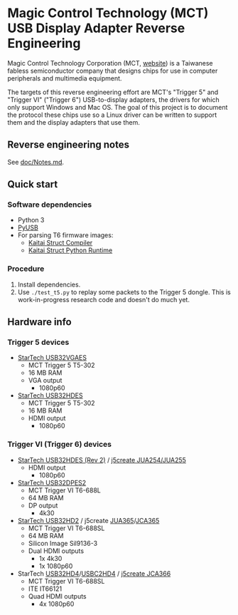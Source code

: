 # Magic Control Technology (MCT) USB Display Adapter Reverse Engineering

Magic Control Technology Corporation (MCT, [website][mct]) is a Taiwanese
fabless semiconductor company that designs chips for use in computer peripherals
and multimedia equipment.

The targets of this reverse engineering effort are MCT's "Trigger 5" and
"Trigger VI" ("Trigger 6") USB-to-display adapters, the drivers for which only
support Windows and Mac OS. The goal of this project is to document the protocol
these chips use so a Linux driver can be written to support them and the display
adapters that use them.


## Reverse engineering notes

See [doc/Notes.md](doc/Notes.md).


## Quick start


### Software dependencies

* Python 3
* [PyUSB][pyusb]
* For parsing T6 firmware images:
  * [Kaitai Struct Compiler][ksc]
  * [Kaitai Struct Python Runtime][kspr]


### Procedure

1. Install dependencies.
2. Use `./test_t5.py` to replay some packets to the Trigger 5 dongle. This is
   work-in-progress research code and doesn't do much yet.


## Hardware info


### Trigger 5 devices

 * [StarTech USB32VGAES][usb32vgaes]
   * MCT Trigger 5 T5-302
   * 16 MB RAM
   * VGA output
     * 1080p60
 * [StarTech USB32HDES][usb32hdes]
   * MCT Trigger 5 T5-302
   * 16 MB RAM
   * HDMI output
     * 1080p60


### Trigger VI (Trigger 6) devices

 * [StarTech USB32HDES (Rev 2)][usb32hdes] / [j5create JUA254/JUA255][jua254]
   * HDMI output
     * 1080p60
 * [StarTech USB32DPES2][usb32dpes2]
   * MCT Trigger VI T6-688L
   * 64 MB RAM
   * DP output
     * 4k30
 * [StarTech USB32HD2][usb32hd2] / j5create [JUA365][jua365]/[JCA365][jca365]
   * MCT Trigger VI T6-688SL
   * 64 MB RAM
   * Silicon Image Sil9136-3
   * Dual HDMI outputs
     * 1x 4k30
     * 1x 1080p60
 * StarTech [USB32HD4][usb32hd4]/[USBC2HD4][usbc2hd4] / [j5create JCA366][jca366]
   * MCT Trigger VI T6-688SL
   * ITE IT66121
   * Quad HDMI outputs
     * 4x 1080p60


[mct]: https://mct.com.tw/
[pyusb]: https://github.com/pyusb/pyusb
[ksc]: https://github.com/kaitai-io/kaitai_struct_compiler
[kspr]: https://github.com/kaitai-io/kaitai_struct_python_runtime
[usb32vgaes]: https://www.startech.com/en-us/audio-video-products/usb32vgaes
[usb32hdes]: https://www.startech.com/en-us/audio-video-products/usb32hdes
[usb32dpes2]: https://www.startech.com/en-us/audio-video-products/usb32dpes2
[usb32hd2]: https://www.startech.com/en-us/audio-video-products/usb32hd2
[usb32hd4]: https://www.startech.com/en-us/audio-video-products/usb32hd4
[usbc2hd4]: https://www.startech.com/en-us/audio-video-products/usbc2hd4
[jua254]: https://en.j5create.com/products/jua254
[jua365]: https://en.j5create.com/products/jua365
[jca365]: https://en.j5create.com/products/jca365
[jca366]: https://en.j5create.com/products/jca366
